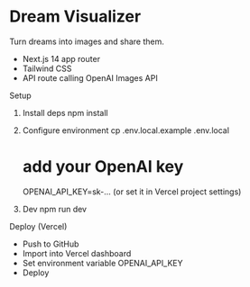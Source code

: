 # Dream Visualizer

Turn dreams into images and share them.

- Next.js 14 app router
- Tailwind CSS
- API route calling OpenAI Images API

Setup

1) Install deps
   npm install

2) Configure environment
   cp .env.local.example .env.local
   # add your OpenAI key
   OPENAI_API_KEY=sk-... (or set it in Vercel project settings)

3) Dev
   npm run dev

Deploy (Vercel)

- Push to GitHub
- Import into Vercel dashboard
- Set environment variable OPENAI_API_KEY
- Deploy
